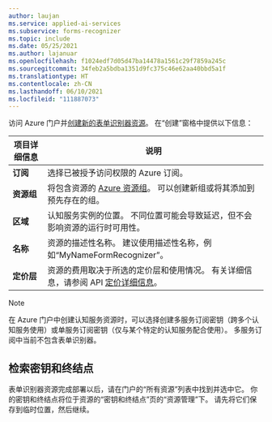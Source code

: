 ```yaml
---
author: laujan
ms.service: applied-ai-services
ms.subservice: forms-recognizer
ms.topic: include
ms.date: 05/25/2021
ms.author: lajanuar
ms.openlocfilehash: f1024edf7d05d47ba14478a1561c29f7859a245c
ms.sourcegitcommit: 34feb2a5bdba1351d9fc375c46e62aa40bbd5a1f
ms.translationtype: HT
ms.contentlocale: zh-CN
ms.lasthandoff: 06/10/2021
ms.locfileid: "111887073"
---
```

访问 Azure 门户并<a href="https://ms.portal.azure.com/#create/Microsoft.CognitiveServicesFormRecognizer" title="创建新的表单识别器资源" target="_blank">创建新的表单识别器资源</a>。 在“创建”窗格中提供以下信息：

| 项目详细信息   | 说明   |
|--|--|
| **订阅** | 选择已被授予访问权限的 Azure 订阅。 |
| **资源组** | 将包含资源的 [Azure 资源组](/azure/cloud-adoption-framework/govern/resource-consistency/resource-access-management#what-is-an-azure-resource-group)。 可以创建新组或将其添加到预先存在的组。 |
| **区域** | 认知服务实例的位置。 不同位置可能会导致延迟，但不会影响资源的运行时可用性。 |
| **名称** | 资源的描述性名称。 建议使用描述性名称，例如“MyNameFormRecognizer”。 |
| **定价层** | 资源的费用取决于所选的定价层和使用情况。 有关详细信息，请参阅 API [定价详细信息](https://azure.microsoft.com/pricing/details/cognitive-services/)。

> [!NOTE]
> 在 Azure 门户中创建认知服务资源时，可以选择创建多服务订阅密钥（跨多个认知服务使用）或单服务订阅密钥（仅与某个特定的认知服务配合使用）。 多服务订阅中当前不包含表单识别器。

## <a name="retrieve-the-key-and-endpoint"></a>检索密钥和终结点

表单识别器资源完成部署以后，请在门户的“所有资源”列表中找到并选中它。 你的密钥和终结点将位于资源的“密钥和终结点”页的“资源管理”下。 请先将它们保存到临时位置，然后继续。

